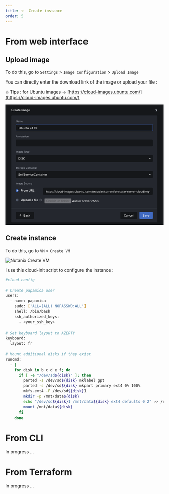 ```yaml
---
title: ✨  Create instance
order: 5
---
```


# From web interface

## Upload image

To do this, go to `Settings` > `Image Configuration` > `Upload Image`

You can directly enter the download link of the image or upload your file :

🔥 Tips : for Ubuntu images → [https://cloud-images.ubuntu.com/](https://cloud-images.ubuntu.com/)

<img src="../assets/images/nutanix_upload_image.png" alt="Nutanix Upload Image" style="max-width: 100%; height: auto; display: block; margin-left: auto; margin-right: auto;">

## Create instance

To do this, go to `VM` > `Create VM`

<img src="../assets/images/nutanix_create_instance.gif" alt="Nutanix Create VM" style="max-width: 100%; height: auto; display: block; margin-left: auto; margin-right: auto;">

I use this cloud-init script to configure the instance :

```bash
#cloud-config

# Create papamica user
users:
  - name: papamica
    sudo: ['ALL=(ALL) NOPASSWD:ALL']
    shell: /bin/bash
    ssh_authorized_keys:
      - <your_ssh_key>

# Set keyboard layout to AZERTY
keyboard:
  layout: fr

# Mount additional disks if they exist
runcmd:
  - |
    for disk in b c d e f; do
      if [ -e "/dev/sd${disk}" ]; then
        parted -s /dev/sd${disk} mklabel gpt
        parted -s /dev/sd${disk} mkpart primary ext4 0% 100%
        mkfs.ext4 -F /dev/sd${disk}1
        mkdir -p /mnt/data${disk}
        echo "/dev/sd${disk}1 /mnt/data${disk} ext4 defaults 0 2" >> /etc/fstab
        mount /mnt/data${disk}
      fi
    done

```

# From CLI

In progress ...

# From Terraform
In progress ...
